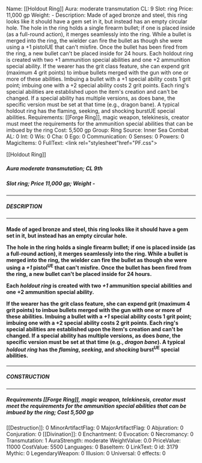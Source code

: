 Name: [[Holdout Ring]]
Aura: moderate transmutation
CL: 9
Slot: ring
Price: 11,000 gp
Weight: -
Description: Made of aged bronze and steel, this ring looks like it should have a gem set in it, but instead has an empty circular hole. The hole in the ring holds a single firearm bullet; if one is placed inside (as a full-round action), it merges seamlessly into the ring. While a bullet is merged into the ring, the wielder can fire the bullet as though she were using a +1 pistolUE that can't misfire. Once the bullet has been fired from the ring, a new bullet can't be placed inside for 24 hours. Each holdout ring is created with two +1 ammunition special abilities and one +2 ammunition special ability. If the wearer has the grit class feature, she can expend grit (maximum 4 grit points) to imbue bullets merged with the gun with one or more of these abilities. Imbuing a bullet with a +1 special ability costs 1 grit point; imbuing one with a +2 special ability costs 2 grit points. Each ring's special abilities are established upon the item's creation and can't be changed. If a special ability has multiple versions, as does bane, the specific version must be set at that time (e.g., dragon bane). A typical holdout ring has the flaming, seeking, and shocking burstUE special abilities.
Requirements: [[Forge Ring]], magic weapon, telekinesis, creator must meet the requirements for the ammunition special abilities that can be imbued by the ring
Cost: 5,500 gp
Group: Ring
Source: Inner Sea Combat
AL: 0
Int: 0
Wis: 0
Cha: 0
Ego: 0
Communication: 0
Senses: 0
Powers: 0
MagicItems: 0
FullText: <link rel="stylesheet"href="PF.css"><div class="heading"><p class="alignleft">[[Holdout Ring]]</p><div style="clear: both;"></div></div><div><h5><b>Aura </b>moderate transmutation; <b>CL </b>9th</h5><h5><b>Slot </b>ring; <b>Price </b>11,000 gp; <b>Weight </b>-</h5></div><hr/><div><h5><b>DESCRIPTION</b></h5></div><hr/><div><h4><p>Made of aged bronze and steel, this ring looks like it should have a gem set in it, but instead has an empty circular hole.</p><p>The hole in the ring holds a single firearm bullet; if one is placed inside (as a full-round action), it merges seamlessly into the ring. While a bullet is merged into the ring, the wielder can fire the bullet as though she were using a <i>+1</i> pistol<sup>UE</sup> that can't misfire. Once the bullet has been fired from the ring, a new bullet can't be placed inside for 24 hours.</p><p>Each <i>holdout ring</i> is created with two <i>+1</i> ammunition special abilities and one +2 ammunition special ability.</p><p>If the wearer has the grit class feature, she can expend grit (maximum 4 grit points) to imbue bullets merged with the gun with one or more of these abilities. Imbuing a bullet with a <i>+1</i> special ability costs 1 grit point; imbuing one with a +2 special ability costs 2 grit points. Each ring's special abilities are established upon the item's creation and can't be changed. If a special ability has multiple versions, as does <i>bane</i>, the specific version must be set at that time (e.g., <i>dragon</i> <i>bane</i>). A typical <i>holdout ring</i> has the <i>flaming</i>, <i>seeking</i>, and <i>shocking</i> burst<sup>UE</sup> special abilities.</p></h4></div><hr/><div><h5><b>CONSTRUCTION</b></h5></div><hr/><div><h5><b>Requirements </b>[[Forge Ring]], <i>magic weapon</i>, <i>telekinesis</i>, creator must meet the requirements for the ammunition special abilities that can be imbued by the ring; <b>Cost </b>5,500 gp</h5></div>
[[Destruction]]: 0
MinorArtifactFlag: 0
MajorArtifactFlag: 0
Abjuration: 0
Conjuration: 0
[[Divination]]: 0
Enchantment: 0
Evocation: 0
Necromancy: 0
Transmutation: 1
AuraStrength: moderate
WeightValue: 0.0
PriceValue: 11000
CostValue: 5500
Languages: 0
BaseItem: 0
LinkText: 0
id: 3179
Mythic: 0
LegendaryWeapon: 0
Illusion: 0
Universal: 0
effects: 0
